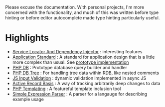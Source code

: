 Please excuse the documentation.  With personal projects, I'm more concerned with the functionality, and much of this was written before type hinting or before editor autocomplete made type hinting particularly useful.

# Highlights
- [Service Locator And Dependency Injector](https://github.com/grithin/php-ioc-di) : interesting features
- [Application Standard](https://github.com/PHP-SG/psr-102) : A standard for application design that is a little more complex than usual. See [prototype implementation](https://github.com/PHP-SG/sr-2-implementation)
- [PHP DB](https://github.com/grithin/php-db) : Prototype database query builder and handler
- [PHP DB Tree](https://github.com/grithin/php-db-tree) : For handling tree data within RDB, like nested comments
- [JS Input Validation](https://www.npmjs.com/package/@headhr/conform) : dynamic validation implemented in async JS
- [Active Record Basis](https://github.com/grithin/php-record) : A way of tracking arbitrarily deep changes to data
- [PHP Templating](https://github.com/grithin/phptemplate) : A featureful template inclusion tool
- [Simple Expression Parser](https://github.com/grithin/simpex?tab=readme-ov-file) : A parser for a langauge for describing example usage



<!--
**grithin/grithin** is a ✨ _special_ ✨ repository because its `README.md` (this file) appears on your GitHub profile.

Here are some ideas to get you started:

- 🔭 I’m currently working on ...
- 🌱 I’m currently learning ...
- 👯 I’m looking to collaborate on ...
- 🤔 I’m looking for help with ...
- 💬 Ask me about ...
- 📫 How to reach me: ...
- 😄 Pronouns: ...
- ⚡ Fun fact: ...
-->
